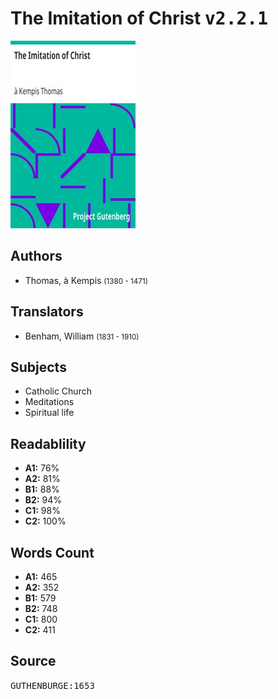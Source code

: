 # The Imitation of Christ <kbd>v2.2.1</kbd>

![](./cover.medium.jpg "")

## Authors


 - Thomas, à Kempis <small>(1380 - 1471)</small>

## Translators


 - Benham, William <small>(1831 - 1910)</small>

## Subjects


 - Catholic Church
 - Meditations
 - Spiritual life

## Readablility


 - **A1:** 76%
 - **A2:** 81%
 - **B1:** 88%
 - **B2:** 94%
 - **C1:** 98%
 - **C2:** 100%

## Words Count


 - **A1:** 465
 - **A2:** 352
 - **B1:** 579
 - **B2:** 748
 - **C1:** 800
 - **C2:** 411

## Source


<kbd>GUTHENBURGE:1653</kbd>
